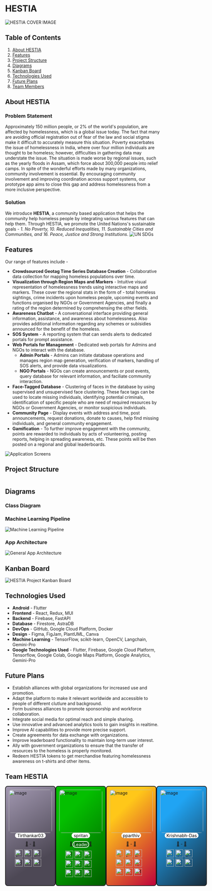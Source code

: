 # HESTIA

![HESTIA COVER IMAGE](./assets/cover_image.jpg)

## Table of Contents
1. [About HESTIA](#about-hestia)
2. [Features](#features)
3. [Project Structure](#project-structure)
4. [Diagrams](#diagrams)
5. [Kanban Board](#kanban-board)
6. [Technologies Used](#technologies-used)
7. [Future Plans](#future-plans)
8. [Team Members](#team-hestia)

## About HESTIA

### Problem Statement

Approximately 150 million people, or 2% of the world's population, are affected by homelessness, which is a global issue today. The fact that many are avoiding official registration out of fear of the law and social stigma make it difficult to accurately measure this situation. Poverty exacerbates the issue of homelessness in India, where over four million individuals are thought to be homeless; however, difficulties in gathering data may understate the issue. The situation is made worse by regional issues, such as the yearly floods in Assam, which force about 300,000 people into relief camps. In spite of the wonderful efforts made by many organizations, community involvement is essential. By encouraging community involvement and improving coordination across support systems, our prototype app aims to close this gap and address homelessness from a more inclusive perspective.

### Solution

We introduce **HESTIA**, a community based application that helps the community help homeless people by integrating various features that can help them.
Through HESTIA, we promote the United Nations's sustainable goals - _1. No Poverty, 10. Reduced Inequalities, 11. Sustainable Cities and Communities, and 16. Peace, Justice and Strong Institutions_.
![UN SDGs](./assets/UN_SDG_Banner.png)


## Features

Our range of features include -
* **Crowdsourced Geotag Time Series Database Creation** - Collaborative data collection for mapping homeless populations over time.
* **Visualization through Region Maps and Markers** - Intuitive visual representation of homelessness trends using interactive maps and markers. These cover the regional stats in the form of -  total homeless sightings, crime incidents upon homeless people, upcoming events and functions organised by NGOs or Government Agencies, and finally a rating of the region determined by comprehensing the other fields.
* **Awareness Chatbot** - A conversational interface providing general information, assistance, and awareness about homelessness. Also provides additional information regarding any schemes or subisidies announced for the benefit of the homeless.
* **SOS System** - A reporting system that can sends alerts to dedicated portals for prompt assistance.
* **Web Portals for Management** - Dedicated web portals for Admins and NGOs to interact with the database.
  * **Admin Portals** - Admins can initiate database operations and manages region map generation, verification of markers, handling of SOS alerts, and provide data visualizations.
  * **NGO Portals** - NGOs can create announcements or post events, query database for relevant information, and faciliate community interaction.
* **Face-Tagged Database** - Clustering of faces in the database by using supervised and unsupervised face clustering. These face tags can be used to locate missing individuals, identifying potential criminals, identification of specific people who are need of required resources by NGOs or Government Agencies, or monitor suspicious individuals.
* **Community Page** - Display events with address and time, post announcements, request donations, donate to causes, help find missing individuals, and general community engagement.
* **Gamification** - To further improve engagement with the community, points are rewarded to individuals by acts of volunteering, posting reports, helping in spreading awareness, etc. These points will be then posted on a regional and global leaderboards.

![Application Screens](./assets/FINAL%20FEATURE%20LIST.png)

## Project Structure
```
```

## Diagrams

### Class Diagram

### Machine Learning Pipeline
![Machine Learning Pipeline](./assets/ML_Pipeline.png)

### App Architecture
![General App Architecture](./assets/app-arch.png)

## Kanban Board

![HESTIA Project Kanban Board](./assets/HESTIA%20Project%20Kanban%20Board.png)

## Technologies Used
* **Android** - Flutter
* **Frontend** - React, Redux, MUI
* **Backend** - Firebase, FastAPI
* **Database** - Firestore, AstraDB
* **DevOps** - GitHub, Google Cloud Platform, Docker
* **Design** - Figma, FigJam, PlantUML, Canva
* **Machine Learning** - TensorFlow, scikit-learn, OpenCV, Langchain, Gemini-Pro
* **Google Technologies Used** - Flutter, Firebase, Google Cloud Platform, Tensorflow, Google Colab, Google Maps Platform, Google Analytics, Gemini-Pro

## Future Plans
* Establish alliances with global organizations for increased use and promotion.
* Adapt the platform to make it relevant worldwide and accessible to people of different clutlure and background.
* Form business alliances to promote sponsorship and workforce collaboration.
* Integrate social media for optimal reach and simple sharing.
* Use innovative and advanced analytics tools to gain insights in realtime.
* Improve AI capabilities to provide more precise support.
* Create agreements for data exchange with organizations.
* Improve leaderboard functionality to maintain long-term user interest.
* Ally with government organizations to ensure that the transfer of resources to the homeless is properly monitored.
* Redeem HESTIA tokens to get merchandise featuring homelessness awareness on t-shirts and other items.


## Team HESTIA
<div style="max-width: 800px;">
<div style="display: flex; flex-direction: row; justify-content: space-around; align-items: center;">


  <div style="display: flex; flex-direction: column; align-items: center; padding:10px; border: 2px solid; border-radius: 8px;  background-color: #a399b2;
background-image: linear-gradient(147deg, #a399b2 0%, #4d4855 74%); height: 300px; width:150px
">
    <a href="https://github.com/Tirthankar03">
    <div style="">
      <img src="https://github.com/Tirthankar03.png" height="140" width="140" alt="image" style="border-radius:8px; overflow:hidden;"/>
  </div>
    </a>
    <div style="text-align: center; background-color:white; color:black; width:100px; border-radius: 20px">
      Tirthankar03
    </div>
    <div style="text-align: center; margin:10px">
      <a href="https://eggsy.xyz">🔗</a> -
      <a href="https://linkedin.com/in/abdulbaki-dursun">💼</a>
    </div>
    <div style="display:flex; gap: 5px; width:100px; flex-wrap:wrap">

  <img src="https://www.vectorlogo.zone/logos/figma/figma-icon.svg" alt="figma" width="25" height="25"/>


  <img src="https://www.vectorlogo.zone/logos/git-scm/git-scm-icon.svg" alt="git" width="25" height="25"/>
  
 
  <img src="https://www.vectorlogo.zone/logos/firebase/firebase-icon.svg" alt="firebase" width="25" height="25"/>

  <img src="https://raw.githubusercontent.com/devicons/devicon/master/icons/javascript/javascript-original.svg" alt="javascript" width="25" height="25"/>


  <img src="https://www.vectorlogo.zone/logos/getpostman/getpostman-icon.svg" alt="postman" width="25" height="25"/>

  <img src="https://raw.githubusercontent.com/devicons/devicon/master/icons/react/react-original-wordmark.svg" alt="react" width="25" height="25"/>
 




  </div>
  </div>



  <div style="display: flex; flex-direction: column; align-items: center; padding:10px; border: 2px solid; border-radius: 8px;background-color: #015d00;
background-image: linear-gradient(314deg, #015d00 0%, #04bf00 74%); height: 300px; width:150px
">
    <a href="https://github.com/spritan">
      <img src="https://github.com/spritan.png" height="140" width="140" alt="image" style="border-radius:8px; overflow:hidden;"/>
    </a>
    <div style="text-align: center; background-color:white; color:black; width:60px; border-radius: 20px">
      spritan
    </div>
    <div style="text-align: center; margin:10px; display:flex">
      <a href="https://merloss.netlify.app">🔗 </a> 
      <div style="color:white; background-color:darkgreen; border:2px solid; border-radius:20px; width:50px">Leader</div>
      <a href="https://linkedin.com/in/kerimkara0">💼</a>
    </div>
        <div style="display:flex; gap: 5px; width:100px; flex-wrap:wrap">

  <img src="https://raw.githubusercontent.com/devicons/devicon/master/icons/linux/linux-original.svg" alt="linux" width="25" height="25"/>

  <img src="https://www.vectorlogo.zone/logos/opencv/opencv-icon.svg" alt="opencv" width="25" height="25"/>


  <img src="https://raw.githubusercontent.com/devicons/devicon/master/icons/docker/docker-original-wordmark.svg" alt="docker" width="25" height="25"/>
 
  <img src="https://www.vectorlogo.zone/logos/firebase/firebase-icon.svg" alt="firebase" width="25" height="25"/>

  <img src="https://www.vectorlogo.zone/logos/google_cloud/google_cloud-icon.svg" alt="gcp" width="25" height="25"/>

  <img src="https://www.vectorlogo.zone/logos/git-scm/git-scm-icon.svg" alt="git" width="25" height="25"/>



 <img src="https://www.vectorlogo.zone/logos/gnu_bash/gnu_bash-icon.svg" alt="bash" width="25" height="25"/>


  <img src="https://raw.githubusercontent.com/devicons/devicon/master/icons/python/python-original.svg" alt="python" width="25" height="25"/>


  <img src="https://upload.wikimedia.org/wikipedia/commons/0/05/Scikit_learn_logo_small.svg" alt="scikit_learn" width="25" height="25"/>

  </div>
  </div>



  <div style="display: flex; flex-direction: column; align-items: center; padding:10px; border: 2px solid; border-radius: 8px;  background-color: #bf033b;
background-image: linear-gradient(315deg, #bf033b 0%, #ffc719 74%); height: 300px; width:150px
 ">
     <a href="https://github.com/pparthiv">
    <img src="https://github.com/pparthiv.png" height="140" width="140" alt="image" style="border-radius:8px; overflow:hidden;"/>
    </a>
        <div style="text-align: center; background-color:white; color:black; width:64px; border-radius: 20px">
      pparthiv
    </div>
    <div style="text-align: center; margin:10px">
      <a href="https://semihozdas.com.tr/">🔗</a> -
      <a href="https://linkedin.com/in/semihozdas">💼</a>
    </div>
        <div style="display:flex; gap: 5px; width:100px; flex-wrap:wrap">

  <img src="https://www.vectorlogo.zone/logos/git-scm/git-scm-icon.svg" alt="git" width="25" height="25"/>
 
  
  <img src="https://www.vectorlogo.zone/logos/firebase/firebase-icon.svg" alt="firebase" width="25" height="25"/>
  
<img src="https://www.vectorlogo.zone/logos/flutterio/flutterio-icon.svg" alt="flutter" width="25" height="25"/>

<img src="https://www.vectorlogo.zone/logos/google_cloud/google_cloud-icon.svg" alt="gcp" width="25" height="25"/>


  <img src="https://www.vectorlogo.zone/logos/opencv/opencv-icon.svg" alt="opencv" width="25" height="25"/>

  <img src="https://raw.githubusercontent.com/devicons/devicon/master/icons/photoshop/photoshop-line.svg" alt="photoshop" width="25" height="25"/>

  <img src="https://raw.githubusercontent.com/devicons/devicon/master/icons/python/python-original.svg" alt="python" width="25" height="25"/>

  <img src="https://upload.wikimedia.org/wikipedia/commons/0/05/Scikit_learn_logo_small.svg" alt="scikit_learn" width="25" height="25"/>

  <img src="https://www.vectorlogo.zone/logos/tensorflow/tensorflow-icon.svg" alt="tensorflow" width="25" height="25"/>

  </div>
  </div>



  <div style="display: flex; flex-direction: column; align-items: center; padding:10px; border: 2px solid; border-radius: 8px; background-color: #182b3a;
background-image: linear-gradient(315deg, #182b3a 0%, #20a4f3 74%); height: 300px; width:150px
">
     <a href="https://github.com/krishnabh-das">
    <img src="https://github.com/krishnabh-das.png" height="140" width="140"  alt="image" style="border-radius:8px; overflow:hidden;"/>
    </a>
    <div style="text-align: center; background-color:white; color:black; width:110px; border-radius: 20px">
      Krishnabh-Das
    </div>
    <div style="text-align: center; margin:10px">
      <a href="https://semihozdas.com.tr/">🔗</a> -
      <a href="https://linkedin.com/in/semihozdas">💼</a>
    </div>
      <div style="display:flex; gap: 5px; width:100px; flex-wrap:wrap">
  <img src="https://www.vectorlogo.zone/logos/firebase/firebase-icon.svg" alt="firebase" width="25" height="25"/>

  <img src="https://www.vectorlogo.zone/logos/dartlang/dartlang-icon.svg" alt="dart" width="25" height="25"/> 

  <img src="https://www.vectorlogo.zone/logos/flutterio/flutterio-icon.svg" alt="flutter" width="25" height="25"/>

  <img src="https://www.vectorlogo.zone/logos/google_cloud/google_cloud-icon.svg" alt="gcp" width="25" height="25"/>
  
  <img src="https://www.vectorlogo.zone/logos/git-scm/git-scm-icon.svg" alt="git" width="25" height="25"/>
  
  <img src="https://www.vectorlogo.zone/logos/getpostman/getpostman-icon.svg" alt="postman" width="25" height="25"/>


  </div>
    


</div>




</div>